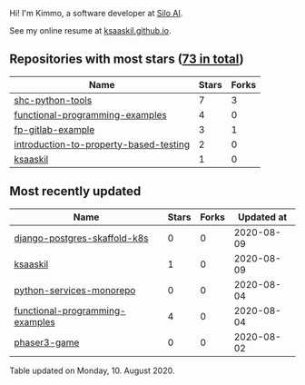 Hi! I'm Kimmo, a software developer at [Silo AI](https://silo.ai/).

See my online resume at [ksaaskil.github.io](https://ksaaskil.github.io).

<!-- repositories starts -->

## Repositories with most stars ([73 in total](https://github.com/ksaaskil?tab=repositories))
| Name        | Stars           | Forks  |
| ------------- |-------------| -----|
|[shc-python-tools](https://github.com/ksaaskil/shc-python-tools)|7|3
|[functional-programming-examples](https://github.com/ksaaskil/functional-programming-examples)|4|0
|[fp-gitlab-example](https://github.com/ksaaskil/fp-gitlab-example)|3|1
|[introduction-to-property-based-testing](https://github.com/ksaaskil/introduction-to-property-based-testing)|2|0
|[ksaaskil](https://github.com/ksaaskil/ksaaskil)|1|0

<!-- repositories ends -->
<!-- recent_repositories starts -->

## Most recently updated
| Name        | Stars           | Forks  | Updated at
| ------------- |-------------| -----|-----|
|[django-postgres-skaffold-k8s](https://github.com/ksaaskil/django-postgres-skaffold-k8s)|0|0|2020-08-09
|[ksaaskil](https://github.com/ksaaskil/ksaaskil)|1|0|2020-08-09
|[python-services-monorepo](https://github.com/ksaaskil/python-services-monorepo)|0|0|2020-08-04
|[functional-programming-examples](https://github.com/ksaaskil/functional-programming-examples)|4|0|2020-08-04
|[phaser3-game](https://github.com/ksaaskil/phaser3-game)|0|0|2020-08-02

<!-- recent_repositories ends -->
<!-- updated_at starts -->
Table updated on Monday, 10. August 2020.
<!-- updated_at ends -->
